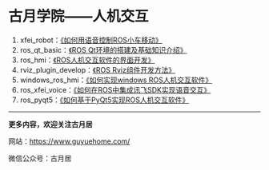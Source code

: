 # 古月学院——人机交互

1. xfei_robot：[《如何用语音控制ROS小车移动》](https://class.guyuehome.com/detail/p_5fd06a5ae4b04db7c093bf63/6) 
2. ros_qt_basic：[《ROS Qt环境的搭建及基础知识介绍》](https://class.guyuehome.com/detail/p_5eba414d58533_Uh4XTbPi/6) 
3. ros_hmi：[《ROS人机交互软件的界面开发》](https://class.guyuehome.com/detail/p_5ec490a8d7bd7_b7ucPqUs/6) 
4. rviz_plugin_develop：[《ROS Rviz组件开发方法》](https://class.guyuehome.com/detail/p_5edf2d27a1942_foy4nqci/6) 
5. windows_ros_hmi：[《如何实现windows ROS人机交互软件》](https://class.guyuehome.com/detail/p_5fc5ab97e4b04db7c091f475/6) 
6. ros_xfei_voice：[《如何在ROS中集成讯飞SDK实现语音交互》](https://class.guyuehome.com/detail/p_606d59ade4b0d4eb038f1daf/6) 
7. ros_pyqt5：[《如何基于PyQt5实现ROS人机交互软件》](https://zyesr.xet.tech/s/1dW6e4) 

------

**更多内容，欢迎关注古月居**

网站：https://www.guyuehome.com/

微信公众号：古月居

